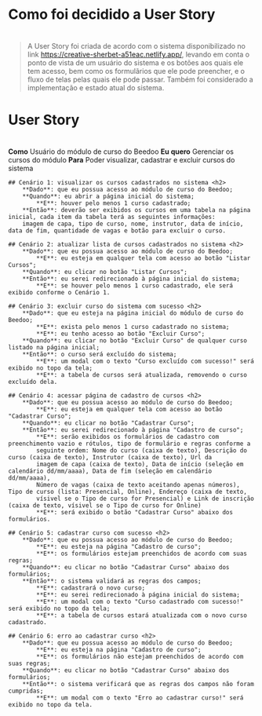 # Como foi decidido a User Story <h1>
>A User Story foi criada de acordo com o sistema disponibilizado no link https://creative-sherbet-a51eac.netlify.app/, levando em conta 
>o ponto de vista de um usuário do sistema e os botões aos quais ele tem acesso, bem como os formulãrios que ele pode preencher, e o 
>fluxo de telas pelas quais ele pode passar. Também foi considerado a implementação e estado atual do sistema.

# User Story <h1>

**Como**
	Usuário do módulo de curso do Beedoo
**Eu quero**
	Gerenciar os cursos do módulo
**Para**
	Poder visualizar, cadastrar e excluir cursos do sistema
	
	## Cenário 1: visualizar os cursos cadastrados no sistema <h2>
		**Dado**: que eu possua acesso ao módulo de curso do Beedoo;
		**Quando**: eu abrir a página inicial do sistema;
			**E**: houver pelo menos 1 curso cadastrado;
		**Então**: deverão ser exibidos os cursos em uma tabela na página inicial, cada item da tabela terá as seguintes informações:
		imagem de capa, tipo de curso, nome, instrutor, data de início, data de fim, quantidade de vagas e botão para excluir o curso.
		
	## Cenário 2: atualizar lista de cursos cadastrados no sistema <h2>
		**Dado**: que eu possua acesso ao módulo de curso do Beedoo;
			**E**: eu esteja em qualquer tela com acesso ao botão "Listar Cursos";
		**Quando**: eu clicar no botão "Listar Cursos";
		**Então**: eu serei redirecionado à página inicial do sistema;
			**E**: se houver pelo menos 1 curso cadastrado, ele será exibido conforme o Cenário 1.
			
	## Cenário 3: excluir curso do sistema com sucesso <h2>
		**Dado**: que eu esteja na página inicial do módulo de curso do Beedoo;
			**E**: exista pelo menos 1 curso cadastrado no sistema;
			**E**: eu tenho acesso ao botão "Excluir Curso";
		**Quando**: eu clicar no botão "Excluir Curso" de qualquer curso listado na página inicial;
		**Então**: o curso será excluído do sistema;
			**E**: um modal com o texto "Curso excluído com sucesso!" será exibido no topo da tela;
			**E**: a tabela de cursos será atualizada, removendo o curso excluído dela.
			
	## Cenário 4: acessar página de cadastro de cursos <h2>
		**Dado**: que eu possua acesso ao módulo de curso do Beedoo;
			**E**: eu esteja em qualquer tela com acesso ao botão "Cadastrar Curso";
		**Quando**: eu clicar no botão "Cadastrar Curso";
		**Então**: eu serei redirecionado à página "Cadastro de curso";
			**E**: serão exibidos os formulários de cadastro com preenchimento vazio e rótulos, tipo de formulário e regras conforme a
			seguinte ordem: Nome do curso (caixa de texto), Descrição do curso (caixa de texto), Instrutor (caixa de texto), Url da
			imagem de capa (caixa de texto), Data de início (seleção em calendário dd/mm/aaaa), Data de fim (seleção em calendário dd/mm/aaaa),
			Número de vagas (caixa de texto aceitando apenas números), Tipo de curso (lista: Presencial, Online), Endereço (caixa de texto,
			vísivel se o Tipo de curso for Presencial) e Link de inscrição (caixa de texto, vísivel se o Tipo de curso for Online)
			**E**: será exibido o botão "Cadastrar Curso" abaixo dos formulários.
	
	## Cenário 5: cadastrar curso com sucesso <h2>
		**Dado**: que eu possua acesso ao módulo de curso do Beedoo;
			**E**: eu esteja na página "Cadastro de curso";
			**E**: os formulários estejam preenchidos de acordo com suas regras;
		**Quando**: eu clicar no botão "Cadastrar Curso" abaixo dos formulários;
		**Então**: o sistema validará as regras dos campos;
			**E**: cadastrará o novo curso;
			**E**: eu serei redirecionado à página inicial do sistema;
			**E**: um modal com o texto "Curso cadastrado com sucesso!" será exibido no topo da tela;
			**E**: a tabela de cursos estará atualizada com o novo curso cadastrado.
			
	## Cenário 6: erro ao cadastrar curso <h2>
		**Dado**: que eu possua acesso ao módulo de curso do Beedoo;
			**E**: eu esteja na página "Cadastro de curso";
			**E**: os formulários não estejam preenchidos de acordo com suas regras;
		**Quando**: eu clicar no botão "Cadastrar Curso" abaixo dos formulários;
		**Então**: o sistema verificará que as regras dos campos não foram cumpridas;
			**E**: um modal com o texto "Erro ao cadastrar curso!" será exibido no topo da tela.
	
	